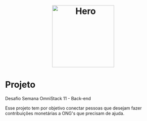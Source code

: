 <h1 align="center">
    <img alt="Hero" title="#hero" src=".github/hero_pp.svg" width="200px" />
</h1>

# Projeto
Desafio Semana OmniStack 11 - Back-end

Esse projeto tem por objetivo conectar pessoas que desejam fazer contribuições monetárias a ONG's que precisam de ajuda.
